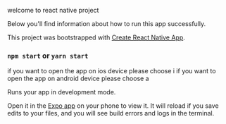 welcome to react native project

Below you'll find information about how to run this app successfully.

This project was bootstrapped with [Create React Native App](https://github.com/react-community/create-react-native-app).

### `npm start` or `yarn start`

if you want to open the app on ios device please choose i
if you want to open the app on android device please choose a

Runs your app in development mode.

Open it in the [Expo app](https://expo.io) on your phone to view it. It will reload if you save edits to your files, and you will see build errors and logs in the terminal.
